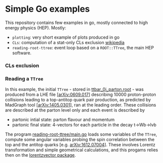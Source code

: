 # Simple Go examples

This repository contains few examples in go, mostly connected to high energy physics (HEP). Mostly:
  + `plotting`: very short example of plots produced in go
  + `CLs`: computation of a stat-only CLs exclusion [wikipedia](https://en.wikipedia.org/wiki/CLs_method_(particle_physics))
  + `reading-root-ttree`: event loop based on a `ROOT::TTree`, the main HEP software.


### CLs exclusion


### Reading a `TTree`

In this example, the initial `TTree` - stored in [ttbar_0j_parton.root](reading-root-ttree/main.go) - was produced from a LHE file [[arXiv:0609.017](https://arxiv.org/abs/hep-ph/0609017)]
describing 10000 proton-proton collisions leading to a top-antitop quark pair production, as predicted by MadGraph
tool [[arXiv:1405.0301](https://arxiv.org/abs/1405.0301)], ran at the leading order.
These collisions are described at the parton level only and each event is described by
  + partonic intial state: parton flavour and momentum
  + partonic final state: 4-vectors for each particle in the decay t->Wb->lvb

The program [reading-root-ttree/main.go](reading-root-ttree/main.go) loads some variables of the `TTree`, compute
some angular variables probing the spin correlation between the top and the antitop quarks [e.g. [arXiv:1612.07004](https://arxiv.org/abs/1612.07004)]. These involves Lorentz transformation and simple geometrical calculations, and this progams relies then on the [lorentzvector package](https://godoc.org/github.com/rmadar/go-lorentz-vector/lv).